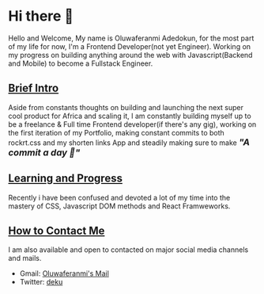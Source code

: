 # Hi there 👋

Hello and Welcome, My name is Oluwaferanmi Adedokun, for the most part of my life for now, I'm a Frontend Developer(not yet Engineer). Working on my progress on building anything around the web with Javascript(Backend and Mobile) to become a Fullstack Engineer.

## <u>Brief Intro</u>

Aside from constants thoughts on building and launching the next super cool product for Africa and scaling it, I am constantly building myself up to be a freelance & Full time Frontend developer(if there's any gig), working on the first iteration of my Portfolio, making constant commits to both rockrt.css and my shorten links App and steadily making sure to make <b style="font-size: 18px;"><i>"A commit a day  💆"</i></b>

## <u>Learning and Progress</u>

Recently i have been confused and devoted a lot of my time into the mastery of CSS, Javascript DOM methods and React Framweworks.


## <u>How to Contact Me</u>

I am also available and open to contacted on major social media channels and mails.

- Gmail: [Oluwaferanmi's Mail](mailto:adedokunoluwaferanmi@gmail.com)
- Twitter: [deku](https://twitter.com/heisdeku)
